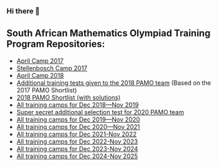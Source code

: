 ### Hi there 👋

<!--
**dlnnlsn/dlnnlsn** is a ✨ _special_ ✨ repository because its `README.md` (this file) appears on your GitHub profile.

Here are some ideas to get you started:

- 🔭 I’m currently working on ...
- 🌱 I’m currently learning ...
- 👯 I’m looking to collaborate on ...
- 🤔 I’m looking for help with ...
- 💬 Ask me about ...
- 📫 How to reach me: ...
- 😄 Pronouns: ...
- ⚡ Fun fact: ...
-->

## South African Mathematics Olympiad Training Program Repositories:
* [April Camp 2017](https://github.com/dlnnlsn/best_camp_evar)
* [Stellenbosch Camp 2017](https://github.com/dlnnlsn/best_camp_evar_the_one_with_the_cat_picture)
* [April Camp 2018](https://github.com/dlnnlsn/most_stoked_camp_ever)
* [Additional training tests given to the 2018 PAMO team](https://github.com/dlnnlsn/pamo_training_tests_2018) (Based on the 2017 PAMO Shortlist)
* [2018 PAMO Shortlist (with solutions)](https://github.com/dlnnlsn/pamo_shortlist_2018)
* [All training camps for Dec 2018—Nov 2019](https://github.com/dlnnlsn/best_year_evar_18-19)
* [Super secret additional selection test for 2020 PAMO team](https://github.com/dlnnlsn/super_secret_pamo_test)
* [All training camps for Dec 2019—Nov 2020](https://github.com/dlnnlsn/best_year_so_far_19-20)
* [All training camps for Dec 2020—Nov 2021](https://github.com/dlnnlsn/actually_somewhat_mediocre_year_20-21)
* [All training camps for Dec 2021-Nov 2022](https://github.com/dlnnlsn/the_years_just_keep_going_21-22)
* [All training camps for Dec 2022-Nov 2023](https://github.com/dlnnlsn/the_year_that_is_statistically_likely_to_be_better_than_the_previous_2_years_22-23)
* [All training camps for Dec 2023-Nov 2024](https://github.com/Bakerbakura/SA_maths_camps_23-24)
* [All training camps for Dec 2024-Nov 2025](https://github.com/Bakerbakura/SA_maths_camps_24-25)
